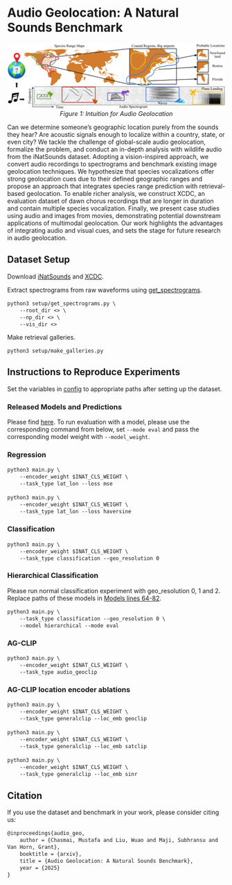 # Audio Geolocation: A Natural Sounds Benchmark

<p align="center">
  <img src="assets/figure1.png" alt="Bar plot" >
  <br>
  <em>Figure 1: Intuition for Audio Geolocation</em>
</p>

Can we determine someone’s geographic location purely from the sounds they hear? Are acoustic signals enough to localize within a country, state, or even city? We tackle the challenge of global-scale audio geolocation, formalize the problem, and conduct an in-depth analysis with wildlife audio from the iNatSounds dataset. Adopting a vision-inspired approach, we convert audio recordings to spectrograms and benchmark existing image geolocation techniques. We hypothesize that species vocalizations offer strong geolocation cues due to their defined geographic ranges and propose an approach that integrates species range prediction with retrieval-based geolocation. To enable richer analysis, we construct XCDC, an evaluation dataset of dawn chorus recordings that are longer in duration and contain multiple species vocalization. Finally, we present case studies using audio and images from movies, demonstrating potential downstream applications of multimodal geolocation. Our work highlights the advantages of integrating audio and visual cues, and sets the stage for future research in audio geolocation.

## Dataset Setup 

Download [iNatSounds](https://github.com/visipedia/inat_sounds/tree/main/2024) and [XCDC](). 

Extract spectrograms from raw waveforms using [get_spectrograms](./setup/get_spectrograms.py). 

~~~
python3 setup/get_spectrograms.py \
    --root_dir <> \
    --np_dir <> \
    --vis_dir <>
~~~

Make retrieval galleries.
~~~
python3 setup/make_galleries.py
~~~



## Instructions to Reproduce Experiments

Set the variables in [config](./src/config.py) to appropriate paths after setting up the dataset. 

### Released Models and Predictions

Please find [here](https://drive.google.com/drive/folders/1USbpyxMxSXtNf6e_aKT3qO7FeqU7xeJo?usp=sharing). To run evaluation with a model, please use the corresponding command from below, set `--mode eval` and pass the corresponding model weight with `--model_weight`.

### Regression

~~~
python3 main.py \
    --encoder_weight $INAT_CLS_WEIGHT \
    --task_type lat_lon --loss mse

python3 main.py \
    --encoder_weight $INAT_CLS_WEIGHT \
    --task_type lat_lon --loss haversine
~~~



### Classification

~~~
python3 main.py \
    --encoder_weight $INAT_CLS_WEIGHT \
    --task_type classification --geo_resolution 0
~~~

### Hierarchical Classification

Please run normal classification experiment with geo_resolution 0, 1 and 2. Replace paths of these models in [Models lines 64-82](./src/models.py).


~~~
python3 main.py \
    --task_type classification --geo_resolution 0 \
    --model hierarchical --mode eval
~~~



### AG-CLIP


~~~
python3 main.py \
    --encoder_weight $INAT_CLS_WEIGHT \
    --task_type audio_geoclip
~~~


### AG-CLIP location encoder ablations

~~~
python3 main.py \
    --encoder_weight $INAT_CLS_WEIGHT \
    --task_type generalclip --loc_emb geoclip

python3 main.py \
    --encoder_weight $INAT_CLS_WEIGHT \
    --task_type generalclip --loc_emb satclip

python3 main.py \
    --encoder_weight $INAT_CLS_WEIGHT \
    --task_type generalclip --loc_emb sinr
~~~



## Citation

If you use the dataset and benchmark in your work, please consider citing us:


```
@inproceedings{audio_geo,
    author = {Chasmai, Mustafa and Liu, Wuao and Maji, Subhransu and Van Horn, Grant},
    booktitle = {arxiv},
    title = {Audio Geolocation: A Natural Sounds Benchmark},
    year = {2025}
}
```
